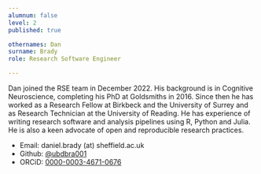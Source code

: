 ```yaml
---
alumnum: false
level: 2
published: true

othernames: Dan   
surname: Brady
role: Research Software Engineer

---
```


Dan joined the RSE team in December 2022. His background is in Cognitive Neuroscience, completing his PhD at Goldsmiths in 2016. Since then he has worked as a Research Fellow at Birkbeck and the University of Surrey and as Research Technician at the University of Reading. He has experience of writing research software and analysis pipelines using R, Python and Julia. He is also a keen advocate of open and reproducible research practices.

* Email: daniel.brady (at) sheffield.ac.uk
* Github: [@ubdbra001](https://github.com/ubdbra001)
* ORCiD: [0000-0003-4671-0676](https://orcid.org/0000-0003-4671-0676)